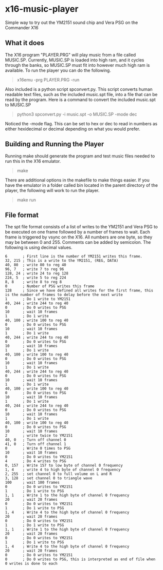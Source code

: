 # x16-music-player
Simple way to try out the YM2151 sound chip and Vera PSG on the Commander X16


## What it does
The X16 program "PLAYER.PRG" will play music from a file called MUSIC.SP. Currently, MUSIC.SP is loaded into high ram, and it cycles through the banks, so MUSIC.SP must fit into however much high ram is available.
To run the player you can do the following.
> x16emu -prg PLAYER.PRG -run

Also included is a python script spconvert.py.  This script converts human readable text files, such as the included music.spt file, into a file that can be read by the program.
Here is a command to convert the included music.spt to MUSIC.SP
>python3 spconvert.py -i music.spt -o MUSIC.SP -mode dec

Noticed the -mode flag.  This can be set to hex or dec to read in numbers as either hexidecimal or decimal depending on what you would prefer.

## Building and Running the Player

Running make should generate the program and test music files needed to run this in the X16 emulator.
>make

There are additional options in the makefile to make things easier.  If you have the emulator in a folder called bin located in the parent directory of the player, the following will work to run the player.
>make run

## File format
The spt file format consists of a list of writes to the YM2151 and Vera PSG to be executed on one frame followed by a number of frames to wait.  Each frame is triggered by vsync on the X16.  All numbers are one byte, so they may be between 0 and 255.
Comments can be added by semicolon.  The following is using decimal values.
```
6       ; First line is the number of YM2151 writes this frame.
32, 215 ; This is a write to the YM2151, (REG, DATA)
40, 80  ; write 80 to reg 40
96, 7   ; write 7 to reg 96
128, 24	; write 24 to reg 128
224, 5	; write 5 to reg 224
8, 8    ; write 8 to reg 8
0		; Number of PSG writes this frame
128     ; Since we have defined all writes for the first frame, this is the number of frames to delay before the next write
1       ; Do 1 write to YM2151
40, 244 ; write 244 to reg 40
0		; Do 0 writes to PSG
10      ; wait 10 frames
1       ; Do 1 write
40, 100 ; write 100 to reg 40
0		; Do 0 writes to PSG
10      ; wait 10 frames
1       ; Do 1 write
40, 244 ; write 244 to reg 40
0		; Do 0 writes to PSG
10      ; wait 10 frames
1       ; Do 1 write
40, 100 ; write 100 to reg 40
0		; Do 0 writes to PSG
10      ; wait 10 frames
1       ; Do 1 write
40, 244 ; write 244 to reg 40
0		; Do 0 writes to PSG
10      ; wait 10 frames
1       ; Do 1 write
40, 100 ; write 100 to reg 40
0		; Do 0 writes to PSG
10      ; wait 10 frames
1       ; Do 1 write
40, 244 ; write 244 to reg 40
0		; Do 0 writes to PSG
10      ; wait 10 frames
1       ; Do 1 write
40, 100 ; write 100 to reg 40
0		; Do 0 writes to PSG
10      ; wait 10 frames
2		; write twice to YM2151
40, 0	; Turn off channel 0
41, 0	; Turn off channel 1
0		; Write 0 times to PSG
10		; wait 10 frames
0		; Do 0 writes to YM2151
4		; Do 4 writes to PSG
0, 157	; Write 157 to low byte of channel 0 frequency
1, 4	; write 4 to high byte of channel 0 frequency
2, 255	; set channel 0 to full volume on L and R
3, 128	; set channel 0 to triangle wave
100		; wait 100 frames
0		; Do 0 writes to YM2151
1		; Do 1 write to PSG
1, 1	; Write 1 to the high byte of channel 0 frequency
20		; wait 20 frames
0		; Do 0 writes to YM2151
1		; Do 1 write to PSG
1, 4	; Write 4 to the high byte of channel 0 frequency
20		; wait 20 frames
0		; Do 0 writes to YM2151
1		; Do 1 write to PSG
1, 1	; Write 1 to the high byte of channel 0 frequency
20		; wait 20 frames
0		; Do 0 writes to YM2151
1		; Do 1 write to PSG
1, 4	; Write 4 to the high byte of channel 0 frequency
20		; wait 20 frames
0       ; Do 0 writes to YM2151
0		; Do 0 writes to PSG, this is interpreted as end of file when 0 writes is done to each
```
